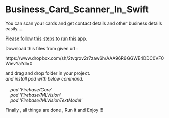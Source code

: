 # Business_Card_Scanner_In_Swift
You can scan your cards and get contact details and other business details easily.....
<p> <u>Please follow this steps to run this app.</u></p>


<p> Download this files from given url : </p>
https://www.dropbox.com/sh/2tvqrxv2r7zaw6h/AAA96R6GGWE4DDC0VF0WievYa?dl=0 <br>

and drag and drop folder in your project.<br>
<i>
and install pod with below command. <br><br>
&nbsp;&nbsp;&nbsp; pod 'Firebase/Core' <br>
&nbsp;&nbsp;&nbsp;  pod 'Firebase/MLVision' <br>
&nbsp;&nbsp;&nbsp; pod 'Firebase/MLVisionTextModel'<br>
</i>


Finally , all things are done , Run it and Enjoy !!!

